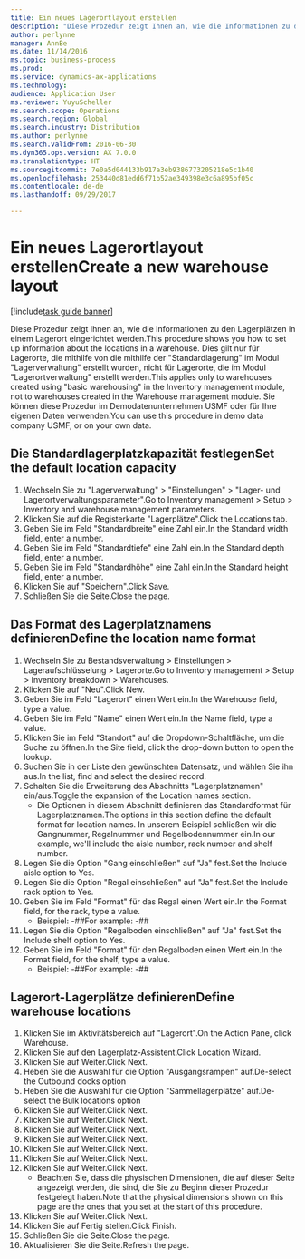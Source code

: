 ```yaml
---
title: Ein neues Lagerortlayout erstellen
description: "Diese Prozedur zeigt Ihnen an, wie die Informationen zu den Lagerplätzen in einem Lagerort eingerichtet werden."
author: perlynne
manager: AnnBe
ms.date: 11/14/2016
ms.topic: business-process
ms.prod: 
ms.service: dynamics-ax-applications
ms.technology: 
audience: Application User
ms.reviewer: YuyuScheller
ms.search.scope: Operations
ms.search.region: Global
ms.search.industry: Distribution
ms.author: perlynne
ms.search.validFrom: 2016-06-30
ms.dyn365.ops.version: AX 7.0.0
ms.translationtype: HT
ms.sourcegitcommit: 7e0a5d044133b917a3eb9386773205218e5c1b40
ms.openlocfilehash: 253440d81edd6f71b52ae349398e3c6a895bf05c
ms.contentlocale: de-de
ms.lasthandoff: 09/29/2017

---
```

# <a name="create-a-new-warehouse-layout"></a><span data-ttu-id="c44d1-103">Ein neues Lagerortlayout erstellen</span><span class="sxs-lookup"><span data-stu-id="c44d1-103">Create a new warehouse layout</span></span>

[!include[task guide banner](../../includes/task-guide-banner.md)]

<span data-ttu-id="c44d1-104">Diese Prozedur zeigt Ihnen an, wie die Informationen zu den Lagerplätzen in einem Lagerort eingerichtet werden.</span><span class="sxs-lookup"><span data-stu-id="c44d1-104">This procedure shows you how to set up information about the locations in a warehouse.</span></span> <span data-ttu-id="c44d1-105">Dies gilt nur für Lagerorte, die mithilfe von die mithilfe der "Standardlagerung" im Modul "Lagerverwaltung" erstellt wurden, nicht für Lagerorte, die im Modul "Lagerortverwaltung" erstellt werden.</span><span class="sxs-lookup"><span data-stu-id="c44d1-105">This applies only to warehouses created using "basic warehousing" in the Inventory management module, not to warehouses created in the Warehouse management module.</span></span> <span data-ttu-id="c44d1-106">Sie können diese Prozedur im Demodatenunternehmen USMF oder für Ihre eigenen Daten verwenden.</span><span class="sxs-lookup"><span data-stu-id="c44d1-106">You can use this procedure in demo data company USMF, or on your own data.</span></span>


## <a name="set-the-default-location-capacity"></a><span data-ttu-id="c44d1-107">Die Standardlagerplatzkapazität festlegen</span><span class="sxs-lookup"><span data-stu-id="c44d1-107">Set the default location capacity</span></span>
1. <span data-ttu-id="c44d1-108">Wechseln Sie zu "Lagerverwaltung" > "Einstellungen" > "Lager- und Lagerortverwaltungsparameter".</span><span class="sxs-lookup"><span data-stu-id="c44d1-108">Go to Inventory management > Setup > Inventory and warehouse management parameters.</span></span>
2. <span data-ttu-id="c44d1-109">Klicken Sie auf die Registerkarte "Lagerplätze".</span><span class="sxs-lookup"><span data-stu-id="c44d1-109">Click the Locations tab.</span></span>
3. <span data-ttu-id="c44d1-110">Geben Sie im Feld "Standardbreite" eine Zahl ein.</span><span class="sxs-lookup"><span data-stu-id="c44d1-110">In the Standard width field, enter a number.</span></span>
4. <span data-ttu-id="c44d1-111">Geben Sie im Feld "Standardtiefe" eine Zahl ein.</span><span class="sxs-lookup"><span data-stu-id="c44d1-111">In the Standard depth field, enter a number.</span></span>
5. <span data-ttu-id="c44d1-112">Geben Sie im Feld "Standardhöhe" eine Zahl ein.</span><span class="sxs-lookup"><span data-stu-id="c44d1-112">In the Standard height field, enter a number.</span></span>
6. <span data-ttu-id="c44d1-113">Klicken Sie auf "Speichern".</span><span class="sxs-lookup"><span data-stu-id="c44d1-113">Click Save.</span></span>
7. <span data-ttu-id="c44d1-114">Schließen Sie die Seite.</span><span class="sxs-lookup"><span data-stu-id="c44d1-114">Close the page.</span></span>

## <a name="define-the-location-name-format"></a><span data-ttu-id="c44d1-115">Das Format des Lagerplatznamens definieren</span><span class="sxs-lookup"><span data-stu-id="c44d1-115">Define the location name format</span></span>
1. <span data-ttu-id="c44d1-116">Wechseln Sie zu Bestandsverwaltung > Einstellungen > Lageraufschlüsselung > Lagerorte.</span><span class="sxs-lookup"><span data-stu-id="c44d1-116">Go to Inventory management > Setup > Inventory breakdown > Warehouses.</span></span>
2. <span data-ttu-id="c44d1-117">Klicken Sie auf "Neu".</span><span class="sxs-lookup"><span data-stu-id="c44d1-117">Click New.</span></span>
3. <span data-ttu-id="c44d1-118">Geben Sie im Feld "Lagerort" einen Wert ein.</span><span class="sxs-lookup"><span data-stu-id="c44d1-118">In the Warehouse field, type a value.</span></span>
4. <span data-ttu-id="c44d1-119">Geben Sie im Feld "Name" einen Wert ein.</span><span class="sxs-lookup"><span data-stu-id="c44d1-119">In the Name field, type a value.</span></span>
5. <span data-ttu-id="c44d1-120">Klicken Sie im Feld "Standort" auf die Dropdown-Schaltfläche, um die Suche zu öffnen.</span><span class="sxs-lookup"><span data-stu-id="c44d1-120">In the Site field, click the drop-down button to open the lookup.</span></span>
6. <span data-ttu-id="c44d1-121">Suchen Sie in der Liste den gewünschten Datensatz, und wählen Sie ihn aus.</span><span class="sxs-lookup"><span data-stu-id="c44d1-121">In the list, find and select the desired record.</span></span>
7. <span data-ttu-id="c44d1-122">Schalten Sie die Erweiterung des Abschnitts "Lagerplatznamen" ein/aus.</span><span class="sxs-lookup"><span data-stu-id="c44d1-122">Toggle the expansion of the Location names section.</span></span>
    * <span data-ttu-id="c44d1-123">Die Optionen in diesem Abschnitt definieren das Standardformat für Lagerplatznamen.</span><span class="sxs-lookup"><span data-stu-id="c44d1-123">The options in this section define the default format for location names.</span></span> <span data-ttu-id="c44d1-124">In unserem Beispiel schließen wir die Gangnummer, Regalnummer und Regelbodennummer ein.</span><span class="sxs-lookup"><span data-stu-id="c44d1-124">In our example, we'll include the aisle number, rack number and shelf number.</span></span>  
8. <span data-ttu-id="c44d1-125">Legen Sie die Option "Gang einschließen" auf "Ja" fest.</span><span class="sxs-lookup"><span data-stu-id="c44d1-125">Set the Include aisle option to Yes.</span></span>
9. <span data-ttu-id="c44d1-126">Legen Sie die Option "Regal einschließen" auf "Ja" fest.</span><span class="sxs-lookup"><span data-stu-id="c44d1-126">Set the Include rack option to Yes.</span></span>
10. <span data-ttu-id="c44d1-127">Geben Sie im Feld "Format" für das Regal einen Wert ein.</span><span class="sxs-lookup"><span data-stu-id="c44d1-127">In the Format field, for the rack, type a value.</span></span>
    * <span data-ttu-id="c44d1-128">Beispiel: -##</span><span class="sxs-lookup"><span data-stu-id="c44d1-128">For example: -##</span></span>  
11. <span data-ttu-id="c44d1-129">Legen Sie die Option "Regalboden einschließen" auf "Ja" fest.</span><span class="sxs-lookup"><span data-stu-id="c44d1-129">Set the Include shelf option to Yes.</span></span>
12. <span data-ttu-id="c44d1-130">Geben Sie im Feld "Format" für den Regalboden einen Wert ein.</span><span class="sxs-lookup"><span data-stu-id="c44d1-130">In the Format field, for the shelf, type a value.</span></span>
    * <span data-ttu-id="c44d1-131">Beispiel: -##</span><span class="sxs-lookup"><span data-stu-id="c44d1-131">For example: -##</span></span>  

## <a name="define-warehouse-locations"></a><span data-ttu-id="c44d1-132">Lagerort-Lagerplätze definieren</span><span class="sxs-lookup"><span data-stu-id="c44d1-132">Define warehouse locations</span></span>
1. <span data-ttu-id="c44d1-133">Klicken Sie im Aktivitätsbereich auf "Lagerort".</span><span class="sxs-lookup"><span data-stu-id="c44d1-133">On the Action Pane, click Warehouse.</span></span>
2. <span data-ttu-id="c44d1-134">Klicken Sie auf den Lagerplatz-Assistent.</span><span class="sxs-lookup"><span data-stu-id="c44d1-134">Click Location Wizard.</span></span>
3. <span data-ttu-id="c44d1-135">Klicken Sie auf Weiter.</span><span class="sxs-lookup"><span data-stu-id="c44d1-135">Click Next.</span></span>
4. <span data-ttu-id="c44d1-136">Heben Sie die Auswahl für die Option "Ausgangsrampen" auf.</span><span class="sxs-lookup"><span data-stu-id="c44d1-136">De-select the Outbound docks option</span></span>
5. <span data-ttu-id="c44d1-137">Heben Sie die Auswahl für die Option "Sammellagerplätze" auf.</span><span class="sxs-lookup"><span data-stu-id="c44d1-137">De-select the Bulk locations option</span></span>
6. <span data-ttu-id="c44d1-138">Klicken Sie auf Weiter.</span><span class="sxs-lookup"><span data-stu-id="c44d1-138">Click Next.</span></span>
7. <span data-ttu-id="c44d1-139">Klicken Sie auf Weiter.</span><span class="sxs-lookup"><span data-stu-id="c44d1-139">Click Next.</span></span>
8. <span data-ttu-id="c44d1-140">Klicken Sie auf Weiter.</span><span class="sxs-lookup"><span data-stu-id="c44d1-140">Click Next.</span></span>
9. <span data-ttu-id="c44d1-141">Klicken Sie auf Weiter.</span><span class="sxs-lookup"><span data-stu-id="c44d1-141">Click Next.</span></span>
10. <span data-ttu-id="c44d1-142">Klicken Sie auf Weiter.</span><span class="sxs-lookup"><span data-stu-id="c44d1-142">Click Next.</span></span>
11. <span data-ttu-id="c44d1-143">Klicken Sie auf Weiter.</span><span class="sxs-lookup"><span data-stu-id="c44d1-143">Click Next.</span></span>
12. <span data-ttu-id="c44d1-144">Klicken Sie auf Weiter.</span><span class="sxs-lookup"><span data-stu-id="c44d1-144">Click Next.</span></span>
    * <span data-ttu-id="c44d1-145">Beachten Sie, dass die physischen Dimensionen, die auf dieser Seite angezeigt werden, die sind, die Sie zu Beginn dieser Prozedur festgelegt haben.</span><span class="sxs-lookup"><span data-stu-id="c44d1-145">Note that the physical dimensions shown on this page are the ones that you set at the start of this procedure.</span></span>  
13. <span data-ttu-id="c44d1-146">Klicken Sie auf Weiter.</span><span class="sxs-lookup"><span data-stu-id="c44d1-146">Click Next.</span></span>
14. <span data-ttu-id="c44d1-147">Klicken Sie auf Fertig stellen.</span><span class="sxs-lookup"><span data-stu-id="c44d1-147">Click Finish.</span></span>
15. <span data-ttu-id="c44d1-148">Schließen Sie die Seite.</span><span class="sxs-lookup"><span data-stu-id="c44d1-148">Close the page.</span></span>
16. <span data-ttu-id="c44d1-149">Aktualisieren Sie die Seite.</span><span class="sxs-lookup"><span data-stu-id="c44d1-149">Refresh the page.</span></span>

